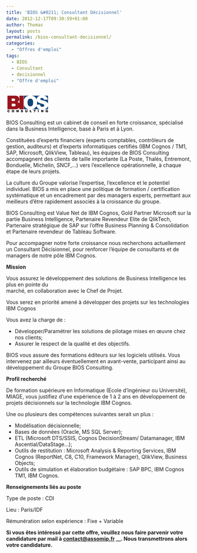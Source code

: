 ```yaml
---
title: 'BIOS &#8211; Consultant Décisionnel'
date: 2012-12-17T09:30:59+01:00
author: Thomas
layout: posts
permalink: /bios-consultant-decisionnel/
categories:
  - "Offres d'emploi"
tags:
  - BIOS
  - Consultant
  - decisionnel
  - "Offre d'emploi"
---
```

[<img class="alignleft size-full wp-image-49" title="BIOS Consulting" src="/assets/uploads/2010/09/logo_bios1.png" alt="" width="118" height="50" />](/assets/uploads/2010/09/logo_bios1.png)

BIOS Consulting est un cabinet de conseil en forte croissance, spécialisé dans la Business Intelligence, basé à Paris et à Lyon.

Constituées d’experts financiers (experts comptables, contrôleurs de gestion, auditeurs) et d’experts informatiques certifiés (IBM Cognos / TM1, SAP, Microsoft, QlikView, Tableau), les équipes de BIOS Consulting accompagnent des clients de taille importante (La Poste, Thalès, Entremont, Bonduelle, Michelin, SNCF,&#8230;) vers l’excellence opérationnelle, à chaque étape de leurs projets.

La culture du Groupe valorise l’expertise, l’excellence et le potentiel individuel. BIOS a mis en place une politique de formation / certification systématique et un encadrement par des managers experts, permettant aux meilleurs d’être rapidement associés à la croissance du groupe.

BIOS Consulting est Value Net de IBM Cognos, Gold Partner Microsoft sur la partie Business Intelligence, Partenaire Revendeur Elite de QlikTech, Partenaire stratégique de SAP sur l’offre Business Planning & Consolidation et Partenaire revendeur de Tableau Software.

Pour accompagner notre forte croissance nous recherchons actuellement un Consultant Décisionnel, pour renforcer l’équipe de consultants et de managers de notre pôle IBM Cognos.

**Mission**

Vous assurez le développement des solutions de Business Intelligence les plus en pointe du  
marché, en collaboration avec le Chef de Projet.

Vous serez en priorité amené à développer des projets sur les technologies IBM Cognos

Vous avez la charge de :

  * Développer/Paramétrer les solutions de pilotage mises en œuvre chez nos clients;
  * Assurer le respect de la qualité et des objectifs.

BIOS vous assure des formations éditeurs sur les logiciels utilisés. Vous intervenez par ailleurs éventuellement en avant-vente, participant ainsi au développement du Groupe BIOS Consulting.

**Profil recherché**

De formation supérieure en Informatique (Ecole d’ingénieur ou Université), MIAGE, vous justifiez d’une expérience de 1 à 2 ans en développement de projets décisionnels sur la technologie IBM Cognos.

Une ou plusieurs des compétences suivantes serait un plus :

  * Modélisation décisionnelle;
  * Bases de données (Oracle, MS SQL Server);
  * ETL (Microsoft DTS/SSIS, Cognos DecisionStream/ Datamanager, IBM Ascential/DataStage…);
  * Outils de restitution : Microsoft Analysis & Reporting Services, IBM Cognos (ReportNet, C8, C10, Framework Manager), QlikView, Business Objects;
  * Outils de simulation et élaboration budgétaire : SAP BPC, IBM Cognos TM1, IBM Cognos.

**Renseignements liés au poste**

Type de poste : CDI

Lieu : Paris/IDF

Rémunération selon expérience : Fixe + Variable

**Si vous êtes intéressé par cette offre, veuillez nous faire parvenir votre candidature par mail à <contact@assomip.fr> __. Nous transmettrons alors votre candidature.**

&nbsp;
